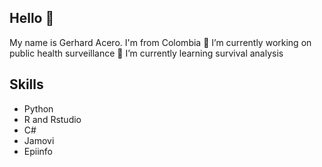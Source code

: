 ## Hello 👋  

My name is Gerhard Acero. I'm from Colombia
🔭 I’m currently working on public health surveillance
🌱 I’m currently learning survival analysis

## Skills
- Python
- R and Rstudio
- C#
- Jamovi
- Epiinfo

